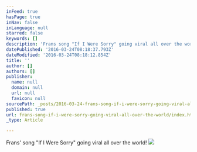 ```yaml
---
inFeed: true
hasPage: true
inNav: false
inLanguage: null
starred: false
keywords: []
description: 'Frans song "If I Were Sorry" going viral all over the world!'
datePublished: '2016-03-24T08:18:37.793Z'
dateModified: '2016-03-24T08:18:12.854Z'
title: ''
author: []
authors: []
publisher:
  name: null
  domain: null
  url: null
  favicon: null
sourcePath: _posts/2016-03-24-frans-song-if-i-were-sorry-going-viral-all-over-the-world.md
published: true
url: frans-song-if-i-were-sorry-going-viral-all-over-the-world/index.html
_type: Article

---
```

Frans' song "If I Were Sorry" going viral all over the world!
![](https://the-grid-user-content.s3-us-west-2.amazonaws.com/3fd001e5-7892-489b-8762-ea3b57a2a748.png)